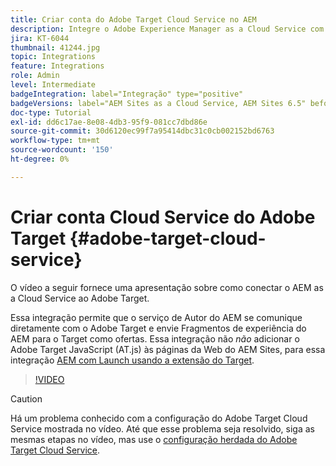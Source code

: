 ```yaml
---
title: Criar conta do Adobe Target Cloud Service no AEM
description: Integre o Adobe Experience Manager as a Cloud Service com o Adobe Target usando a autenticação Cloud Service e Adobe IMS.
jira: KT-6044
thumbnail: 41244.jpg
topic: Integrations
feature: Integrations
role: Admin
level: Intermediate
badgeIntegration: label="Integração" type="positive"
badgeVersions: label="AEM Sites as a Cloud Service, AEM Sites 6.5" before-title="false"
doc-type: Tutorial
exl-id: dd6c17ae-8e08-4db3-95f9-081cc7dbd86e
source-git-commit: 30d6120ec99f7a95414dbc31c0cb002152bd6763
workflow-type: tm+mt
source-wordcount: '150'
ht-degree: 0%

---
```


# Criar conta Cloud Service do Adobe Target {#adobe-target-cloud-service}

O vídeo a seguir fornece uma apresentação sobre como conectar o AEM as a Cloud Service ao Adobe Target.

Essa integração permite que o serviço de Autor do AEM se comunique diretamente com o Adobe Target e envie Fragmentos de experiência do AEM para o Target como ofertas.  Essa integração não *não* adicionar o Adobe Target JavaScript (AT.js) às páginas da Web do AEM Sites, para essa integração [AEM com Launch usando a extensão do Target](../experience-platform/data-collection/tags/connect-aem-tag-property-using-ims.md).

>[!VIDEO](https://video.tv.adobe.com/v/41244?quality=12&learn=on)

>[!CAUTION]
>
>Há um problema conhecido com a configuração do Adobe Target Cloud Service mostrada no vídeo. Até que esse problema seja resolvido, siga as mesmas etapas no vídeo, mas use o [configuração herdada do Adobe Target Cloud Service](https://experienceleague.adobe.com/docs/experience-manager-learn/aem-target-tutorial/aem-target-implementation/using-aem-cloud-services.html).
